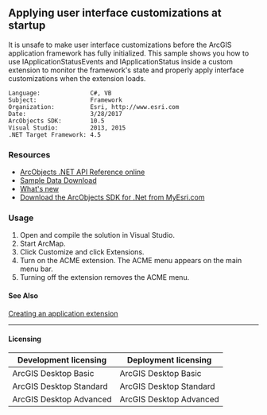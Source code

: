 ## Applying user interface customizations at startup

It is unsafe to make user interface customizations before the ArcGIS application framework has fully initialized. This sample shows you how to use IApplicationStatusEvents and IApplicationStatus inside a custom extension to monitor the framework's state and properly apply interface customizations when the extension loads.  


<!-- TODO: Fill this section below with metadata about this sample-->
```
Language:              C#, VB
Subject:               Framework
Organization:          Esri, http://www.esri.com
Date:                  3/28/2017
ArcObjects SDK:        10.5
Visual Studio:         2013, 2015
.NET Target Framework: 4.5
```

### Resources

* [ArcObjects .NET API Reference online](http://desktop.arcgis.com/en/arcobjects/latest/net/webframe.htm)  
* [Sample Data Download](../../releases)  
* [What's new](http://desktop.arcgis.com/en/arcobjects/latest/net/webframe.htm#05247c04-bfd9-4e36-ae09-bc6e833c3b14.htm)  
* [Download the ArcObjects SDK for .Net from MyEsri.com](https://my.esri.com/)  

### Usage
1. Open and compile the solution in Visual Studio.  
1. Start ArcMap.  
1. Click Customize and click Extensions.  
1. Turn on the ACME extension. The ACME menu appears on the main menu bar.  
1. Turning off the extension removes the ACME menu.  







#### See Also  
[Creating an application extension](http://desktop.arcgis.com/search/?q=Creating%20an%20application%20extension&p=0&language=en&product=arcobjects-sdk-dotnet&version=&n=15&collection=help)  


---------------------------------

#### Licensing  
| Development licensing | Deployment licensing | 
| ------------- | ------------- | 
| ArcGIS Desktop Basic | ArcGIS Desktop Basic |  
| ArcGIS Desktop Standard | ArcGIS Desktop Standard |  
| ArcGIS Desktop Advanced | ArcGIS Desktop Advanced |  


